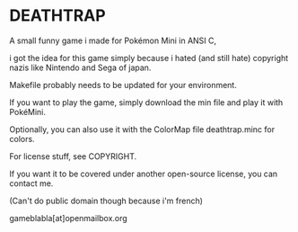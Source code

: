 DEATHTRAP
==============

A small funny game i made for Pokémon Mini in ANSI C,

i got the idea for this game simply because i hated (and still hate)  copyright nazis like Nintendo and Sega of japan.

Makefile probably needs to be updated for your environment.

If you want to play the game, simply download the min file and play it with PokéMini.

Optionally, you can also use it with the ColorMap file deathtrap.minc for colors.

For license stuff, see COPYRIGHT.

If you want it to be covered under another open-source license, you can contact me.

(Can't do public domain though because i'm french)

gameblabla[at]openmailbox.org
